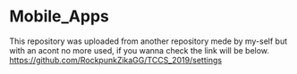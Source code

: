 # Mobile_Apps

This repository was uploaded from another repository mede by my-self but with an acont no more used, if you wanna check the link will be below.
https://github.com/RockpunkZikaGG/TCCS_2019/settings
